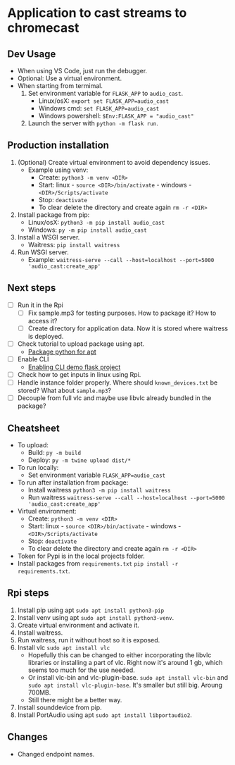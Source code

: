 # Application to cast streams to chromecast

## Dev Usage

- When using VS Code, just run the debugger.
- Optional: Use a virtual environment.
- When starting from termimal.
  1. Set environment variable for `FLASK_APP` to `audio_cast`.
     - Linux/osX: `export set FLASK_APP=audio_cast`
     - Windows cmd: `set FLASK_APP=audio_cast`
     - Windows powershell: `$Env:FLASK_APP = "audio_cast"`
  2. Launch the server with `python -m flask run`.

## Production installation

1. (Optional) Create virtual environment to avoid dependency issues.
   - Example using venv:
     - Create: `python3 -m venv <DIR>`
     - Start: linux - `source <DIR>/bin/activate` - windows - `<DIR>/Scripts/activate`
     - Stop: `deactivate`
     - To clear delete the directory and create again `rm -r <DIR>`
2. Install package from pip:
   - Linux/osX: `python3 -m pip install audio_cast`
   - Windows: `py -m pip install audio_cast`
3. Install a WSGI server.
   - Waitress: `pip install waitress`
4. Run WSGI server.
   - Example: `waitress-serve --call --host=localhost --port=5000 'audio_cast:create_app'`

## Next steps

- [ ] Run it in the Rpi
  - [ ] Fix sample.mp3 for testing purposes. How to package it? How to access it?
  - [ ] Create directory for application data. Now it is stored where waitress is deployed.
- [ ] Check tutorial to upload package using apt.
  - [Package python for apt](https://monadical.com/posts/how-to-package-python-for-apt-deb.html)
- [ ] Enable CLI
  - [Enabling CLI demo flask project](https://flask.palletsprojects.com/en/2.0.x/cli/)
- [ ] Check how to get inputs in linux using Rpi.
- [ ] Handle instance folder properly. Where should `known_devices.txt` be stored? What about `sample.mp3`?
- [ ] Decouple from full vlc and maybe use libvlc already bundled in the package?

## Cheatsheet

- To upload:
  - Build: `py -m build`
  - Deploy: `py -m twine upload dist/*`
- To run locally:
  - Set environment variable `FLASK_APP=audio_cast`
- To run after installation from package:
  - Install waitress `python3 -m pip install waitress`
  - Run waitress `waitress-serve --call --host=localhost --port=5000 'audio_cast:create_app'`
- Virtual environment:
  - Create: `python3 -m venv <DIR>`
  - Start: linux - `source <DIR>/bin/activate` - windows - `<DIR>/Scripts/activate`
  - Stop: `deactivate`
  - To clear delete the directory and create again `rm -r <DIR>`
- Token for Pypi is in the local projects folder.
- Install packages from `requirements.txt` `pip install -r requirements.txt`.

## Rpi steps

1. Install pip using apt `sudo apt install python3-pip`
2. Install venv using apt `sudo apt install python3-venv`.
3. Create virtual environment and activate it.
4. Install waitress.
5. Run waitress, run it without host so it is exposed.
6. Install vlc `sudo apt install vlc`
   - Hopefully this can be changed to either incorporating the libvlc libraries or installing a part of vlc. Right now it's around 1 gb, which seems too much for the use needed.
   - Or install vlc-bin and vlc-plugin-base. `sudo apt install vlc-bin` and `sudo apt install vlc-plugin-base`. It's smaller but still big. Aroung 700MB.
   - Still there might be a better way.
7. Install sounddevice from pip.
8. Install PortAudio using apt `sudo apt install libportaudio2`.

## Changes

- Changed endpoint names.
